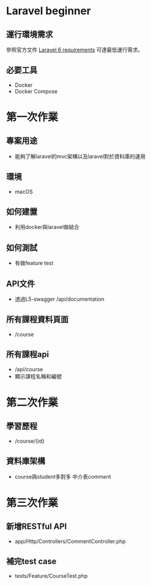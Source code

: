 # Laravel beginner

## 運行環境需求

參照官方文件 [Laravel 6 requirements](https://laravel.com/docs/6.x#server-requirements) 可達最低運行需求。

## 必要工具

- Docker
- Docker Compose

# 第一次作業
 
## 專案用途

- 能夠了解laravel的mvc架構以及laravel對於資料庫的運用

## 環境

- macOS

## 如何建置

- 利用docker與laravel做結合

## 如何測試

- 有做feature test

## API文件

- 透過L5-swagger   /api/documentation

## 所有課程資料頁面

- /course

## 所有課程api

- /api/course 
- 顯示課程名稱和編號

# 第二次作業

## 學習歷程 
- /course/{id}
## 資料庫架構   
- course與student多對多 中介表comment

# 第三次作業

## 新增RESTful API 
- app/Http/Controllers/CommentController.php
## 補完test case
- tests/Feature/CourseTest.php
